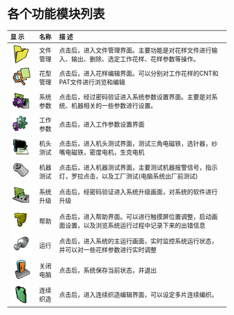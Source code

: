 # 各个功能模块列表

|       **显  示** | **名称** |                                  **描  述** |
| :--- | :---: | :--- |
| ![](../.gitbook/assets/001%20%283%29.png) | 文件管理 | 点击后，进入文件管理界面。主要功能是对花样文件进行输入、输出、删除、选定工作花样、花样参数等操作。 |
| ![](../.gitbook/assets/002%20%282%29.png) | 花型管理 | 点击后，进入花样编辑界面。可以分别对工作花样的CNT和PAT文件进行浏览和编辑 |
| ![](../.gitbook/assets/003%20%281%29.png) | 系统参数 | 点击后，经过密码验证进入系统参数设置界面。主要是对系统、机器相关的一些参数进行设置。 |
| ![](../.gitbook/assets/004.png) | 工作参数 | 点击后，进入工作参数设置界面 |
| ![](../.gitbook/assets/005%20%281%29.png) | 机头测试 | 点击后，进入机头测试界面，测试三角电磁铁，选针器，纱嘴电磁铁，密度电机，生克电机 |
| ![](../.gitbook/assets/006%20%281%29.png) | 机器测试 | 点击后，进入机器测试界面，主要测试机器报警信号，指示灯，罗拉点击，以及工厂测试\(电脑系统出厂前测试\) |
| ![](../.gitbook/assets/007%20%281%29.png) | 系统升级 | 点击后，经密码验证进入系统升级画面，对系统的软件进行升级 |
| ![](../.gitbook/assets/008%20%281%29.png) | 帮助 | 点击后，进入帮助界面。可以进行触摸屏位置调整，启动画面设置，以及浏览系统运行过程中记录下来的出错信息 |
| ![](../.gitbook/assets/009.png) | 运行 | 点击后，进入系统的主运行画面，实时监控系统运行状态，并可以对一些花样参数进行实时调整 |
| ![](../.gitbook/assets/010%20%281%29.png) | 关闭电脑 | 点击后，系统保存当前状态，并退出 |
| ![](../.gitbook/assets/011.png) | 连续织造 | 点击后，进入连续织造编辑界面，可以设定多片连续编织。 |

